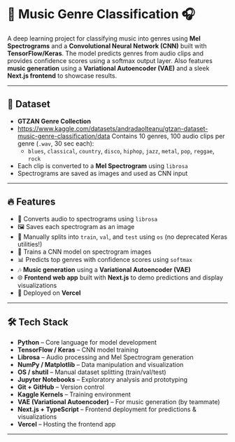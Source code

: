 # 🎵 Music Genre Classification 🎧

A deep learning project for classifying music into genres using **Mel Spectrograms** and a **Convolutional Neural Network (CNN)** built with **TensorFlow/Keras**. The model predicts genres from audio clips and provides confidence scores using a softmax output layer. Also features **music generation** using a **Variational Autoencoder (VAE)** and a sleek **Next.js frontend** to showcase results.

---

## 📁 Dataset

- **GTZAN Genre Collection**
- https://www.kaggle.com/datasets/andradaolteanu/gtzan-dataset-music-genre-classification/data
  Contains 10 genres, 100 audio clips per genre (`.wav`, 30 sec each):
  - `blues`, `classical`, `country`, `disco`, `hiphop`, `jazz`, `metal`, `pop`, `reggae`, `rock`
- Each clip is converted to a **Mel Spectrogram** using `librosa`
- Spectrograms are saved as images and used as CNN input

---

## 🔥 Features

- 🎼 Converts audio to spectrograms using `librosa`
- 🖼️ Saves each spectrogram as an image
- 🧹 Manually splits into `train`, `val`, and `test` using `os` (no deprecated Keras utilities!)
- 🧠 Trains a CNN model on spectrogram images
- 📊 Predicts top genres with confidence scores using `softmax`
- 🎶 **Music generation** using a **Variational Autoencoder (VAE)** 
- 🌐 **Frontend web app** built with **Next.js** to demo predictions and display visualizations
- 🚀 Deployed on **Vercel**

---

## 🛠️ Tech Stack

- **Python** – Core language for model development
- **TensorFlow / Keras** – CNN model training
- **Librosa** – Audio processing and Mel Spectrogram generation
- **NumPy / Matplotlib** – Data manipulation and visualization
- **OS / shutil** – Manual dataset splitting (train/val/test)
- **Jupyter Notebooks** – Exploratory analysis and prototyping
- **Git + GitHub** – Version control
- **Kaggle Kernels** – Training environment
- **VAE (Variational Autoencoder)** – For music generation (by teammate)
- **Next.js + TypeScript** – Frontend deployment for predictions & visualizations
- **Vercel** – Hosting the frontend app

---
